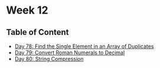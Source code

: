# Week 12

## Table of Content

- [Day 78: Find the Single Element in an Array of Duplicates](https://nbviewer.jupyter.org/github/Dragon1573/Daily-Problem/blob/master/March/Week12/78.ipynb)
- [Day 79: Convert Roman Numerals to Decimal](https://nbviewer.jupyter.org/github/Dragon1573/Daily-Problem/blob/master/March/Week12/79.ipynb)
- [Day 80: String Compression](https://nbviewer.jupyter.org/github/Dragon1573/Daily-Problem/blob/master/March/Week12/80.ipynb)
